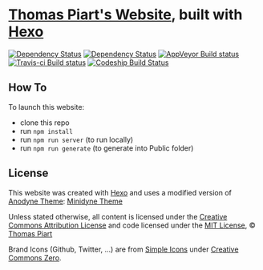 # [Thomas Piart's Website](https://tpî.eu), built with [Hexo](https://hexo.io)

[![Dependency Status](https://david-dm.org/tomap/tpi2.eu.svg)](https://david-dm.org/tomap/tpi2.eu)
[![Dependency Status](https://david-dm.org/tomap/tpi2.eu/dev-status.svg)](https://david-dm.org/tomap/tpi2.eu?type=dev)
[![AppVeyor Build status](https://ci.appveyor.com/api/projects/status/amvptl7n6hj3j8i6?svg=true)](https://ci.appveyor.com/project/tomap/tpi2-eu)
[![Travis-ci Build status](https://travis-ci.org/tomap/tpi2.eu.svg?branch=master)](https://travis-ci.org/tomap/tpi2.eu)
[![Codeship Build Status](https://app.codeship.com/projects/faf92df0-2f86-0136-7ebd-1220cc68bc4e/status?branch=master)](https://app.codeship.com/projects/288400)

## How To

To launch this website:

- clone this repo
- run ```npm install```
- run ```npm run server``` (to run locally)
- run ```npm run generate``` (to generate into Public folder)

## License

This website was created with [Hexo](https://hexo.io) and uses a modified version of [Anodyne Theme](https://github.com/klugjo/hexo-theme-anodyne): [Minidyne Theme](https://github.com/tomap/hexo-theme-minidyne)

Unless stated otherwise, all content is licensed under the [Creative Commons Attribution License](https://creativecommons.org/licenses/by/4.0/ "Visit Website") and code licensed under the [MIT License](https://opensource.org/licenses/mit-license.php "Visit Website"), © [Thomas Piart](https://tpî.eu "Visit Website")

Brand Icons (Github, Twitter, ...) are from [Simple Icons](https://simpleicons.org/) under [Creative Commons Zero](https://creativecommons.org/publicdomain/zero/1.0/legalcode).
